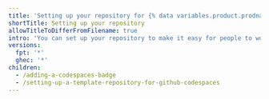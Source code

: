 ```yaml
---
title: 'Setting up your repository for {% data variables.product.prodname_github_codespaces %}'
shortTitle: Setting up your repository
allowTitleToDifferFromFilename: true
intro: 'You can set up your repository to make it easy for people to work on a project using {% data variables.product.prodname_github_codespaces %}.'
versions:
  fpt: '*'
  ghec: '*'
children:
  - /adding-a-codespaces-badge
  - /setting-up-a-template-repository-for-github-codespaces
---
```


